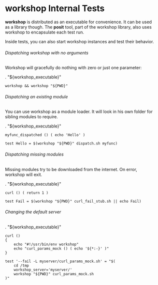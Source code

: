 # **workshop** Internal Tests

**workshop** is distributed as an executable for convenience. It can
be used as a library though. The **posit** tool, part of the workshop
library, also uses workshop to encapsulate each test run.

Inside tests, you can also start workshop instances and test their
behavior.

###### Dispatching workshop with no arguments

Workshop will gracefully do nothing with zero or just one parameter:

[~]:test
	. "${workshop_executable}"

	workshop && workshop "${PWD}"

###### Dispatching an existing module

You can use workshop as a module loader. It will look in his own
folder for sibling modules to require.


[~]:test
	. "${workshop_executable}"

	myfunc_dispatched () ( echo 'Hello' )

	test Hello = $(workshop "${PWD}" dispatch.sh myfunc)


###### Dispatching missing modules

Missing modules try to be downloaded from the internet. On error,
workshop will exit.

[~]:test
	. "${workshop_executable}"

	curl () ( return 1 )

	test Fail = $(workshop "${PWD}" curl_fail_stub.sh || echo Fail)

###### Changing the default server

[~]:test
	. "${workshop_executable}"

	curl ()
	{
		echo "#!/usr/bin/env workshop"
		echo "curl_params_mock () ( echo '${*:-}' )"
	}

	test '--fail -L myserver/curl_params_mock.sh' = "$(
		cd /tmp
		workshop_server='myserver/'
		workshop "${PWD}" curl_params_mock.sh
	)"

